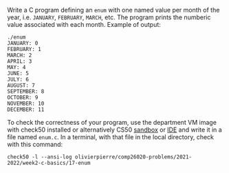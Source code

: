 Write a C program defining an `enum` with one named value per month of the
year, i.e. `JANUARY`, `FEBRUARY`, `MARCH`, etc. The program prints the numberic
value associated with each month. Example of output:

```shell
./enum
JANUARY: 0
FEBRUARY: 1
MARCH: 2
APRIL: 3
MAY: 4
JUNE: 5
JULY: 6
AUGUST: 7
SEPTEMBER: 8
OCTOBER: 9
NOVEMBER: 10
DECEMBER: 11
```

To check the correctness of your program, use the department VM image with check50 installed or alternatively CS50 [sandbox](sandbox.cs50.io)
or [IDE](ide.cs50.io) and write it in a file named `enum.c`. In a terminal,
with that file in the local directory, check with this command:
```shell
check50 -l --ansi-log olivierpierre/comp26020-problems/2021-2022/week2-c-basics/17-enum
```
